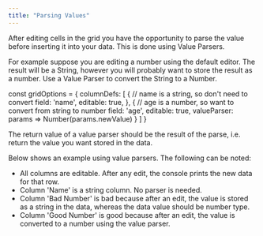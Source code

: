 ```yaml
---
title: "Parsing Values"
---
```


After editing cells in the grid you have the opportunity to parse the value before inserting it into your data. This is done using Value Parsers.

For example suppose you are editing a number using the default editor. The result will be a String, however you will probably want to store the result as a number. Use a Value Parser to convert the String to a Number.

<snippet spaceBetweenProperties="true">
const gridOptions = {
    columnDefs: [
        {
            // name is a string, so don't need to convert
            field: 'name',
            editable: true,
        },
        {
            // age is a number, so want to convert from string to number
            field: 'age',
            editable: true,
            valueParser: params => Number(params.newValue)
        }
    ]
}
</snippet>

<api-documentation source='column-properties/properties.json' section="editing" names='["valueParser"]' ></api-documentation>

The return value of a value parser should be the result of the parse, i.e. return the value you want stored in the data.

Below shows an example using value parsers. The following can be noted:

- All columns are editable. After any edit, the console prints the new data for that row.
- Column 'Name' is a string column. No parser is needed.
- Column 'Bad Number' is bad because after an edit, the value is stored as a string in the data, whereas the data value should be number type.
- Column 'Good Number' is good because after an edit, the value is converted to a number using the value parser.

<grid-example title='Value Parsers' name='example-parsers' type='generated' options='{ "exampleHeight": 550 }'></grid-example>
